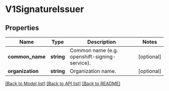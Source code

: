 # V1SignatureIssuer

## Properties
Name | Type | Description | Notes
------------ | ------------- | ------------- | -------------
**common_name** | **string** | Common name (e.g. openshift-signing-service). | [optional] 
**organization** | **string** | Organization name. | [optional] 

[[Back to Model list]](../README.md#documentation-for-models) [[Back to API list]](../README.md#documentation-for-api-endpoints) [[Back to README]](../README.md)


